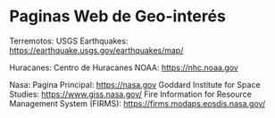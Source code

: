 # Paginas Web de Geo-interés

Terremotos: 
USGS Earthquakes: https://earthquake.usgs.gov/earthquakes/map/

Huracanes: 
Centro de Huracanes NOAA: https://nhc.noaa.gov

Nasa:
Pagina Principal: https://nasa.gov
Goddard Institute for Space Studies: https://www.giss.nasa.gov/
Fire Information for Resource Management System (FIRMS): https://firms.modaps.eosdis.nasa.gov/